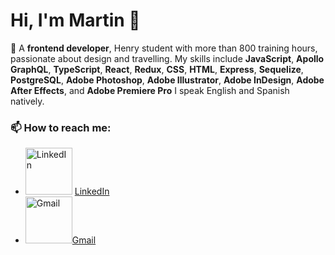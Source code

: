# Hi, I'm Martin 👋

🚀 A __frontend developer__, Henry student with more than 800 training hours, passionate about design and travelling.
My skills include __JavaScript__, __Apollo GraphQL__, __TypeScript__, __React__, __Redux__, __CSS__, __HTML__, __Express__, __Sequelize__, __PostgreSQL__, __Adobe Photoshop__, __Adobe Illustrator__, __Adobe InDesign__, __Adobe After Effects__, and __Adobe Premiere Pro__
I speak English and Spanish natively.

### 📫 How to reach me:
- <img src="https://edent.github.io/SuperTinyIcons/images/svg/linkedin.svg" width="75" title="LinkedIn" /> [LinkedIn](https://www.linkedin.com/in/martintoz/)
- <img src="https://edent.github.io/SuperTinyIcons/images/svg/gmail.svg" width="75" title="Gmail" />[Gmail](mailto:martintoz@gmail.com)
<!-- 
**martintoz/martintoz** is a ✨ _special_ ✨ repository because its `README.md` (this file) appears on your GitHub profile.

Here are some ideas to get you started:

- 🔭 I’m currently working on ...
- 🌱 I’m currently learning ...
- 👯 I’m looking to collaborate on ...
- 🤔 I’m looking for help with ...
- 💬 Ask me about ...

- 😄 Pronouns: ...
- ⚡ Fun fact: ...
-->
